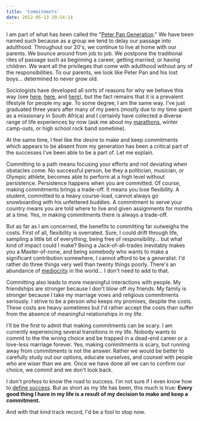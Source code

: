```yaml
---
title: 'Commitments'
date: 2012-05-13 20:54:14
---
```


I am part of what has been called the "<a href="http://en.wikipedia.org/wiki/Generation_Y#Peter_Pan_Generation" target="_blank" rel="noopener noreferrer">Peter Pan Generation</a>." We have been named such because as a group we tend to delay our passage into adulthood. Throughout our 20's, we continue to live at home with our parents. We bounce around from job to job. We postpone the traditional rites of passage such as beginning a career, getting married, or having children. We want all the privileges that come with adulthood without any of the responsibilities. To our parents, we look like Peter Pan and his lost boys... determined to never grow old.

Sociologists have developed all sorts of reasons for why we behave this way (see <a href="http://www.time.com/time/magazine/article/0,9171,1971433,00.html" target="_blank" rel="noopener noreferrer" title="How Millennials Perceive a New Generation Gap">here</a>, <a href="http://www.heraldextra.com/news/article_3db6743c-35bc-5e6a-a737-938b93f57ac3.html" target="_blank" rel="noopener noreferrer" title="Study finds kids take longer to reach adulthood  Read more: http://www.heraldextra.com/news/article_3db6743c-35bc-5e6a-a737-938b93f57ac3.html#ixzz1unxyQnNH">here</a>, and <a href="http://money.usnews.com/money/personal-finance/articles/2007/12/12/the-new-parent-trap" target="_blank" rel="noopener noreferrer" title="The New Parent Trap">here</a>), but the fact remains that it is a prevalent lifestyle for people my age. To some degree, I am the same way. I've just graduated three years after many of my peers (mostly due to my time spent as a missionary in South Africa) and I certainly have collected a diverse range of life experiences by now (ask me about my <a href="https://windermeremarathon.blogspot.com/" target="_blank" rel="noopener noreferrer">marathons</a>, winter camp-outs, or high school rock band sometime).

At the same time, I feel like the desire to make and keep commitments which appears to be absent from my generation has been a critical part of the successes I've been able to be a part of. Let me explain.

Committing to a path means focusing your efforts and not deviating when obstacles come. No successful person, be they a politician, musician, or Olympic athlete, becomes able to perform at a high level without persistence. Persistence happens when you are committed. Of course, making commitments brings a trade-off. It means you lose flexibility. A student, committed to a heavy course-load, cannot always go snowboarding with his unfettered buddies. A commitment to serve your country means you are told where to live and given assignments for months at a time. Yes, in making commitments there is always a trade-off.

But as far as I am concerned, the benefits to committing far outweighs the costs. First of all, flexibility is overrated. Sure, I could drift through life, sampling a little bit of everything, being free of responsibility... but what kind of impact could I make? Being a Jack-of-all-trades inevitably makes you a Master-of-none, and being somebody who wants to make a significant contribution somewhere, I cannot afford to be a generalist. I'd rather do three things very well than twenty things poorly. There's an abundance of [mediocrity][1] in the world... I don't need to add to that.

Committing also leads to more meaningful interactions with people. My friendships are stronger because I don't blow off my friends. My family is stronger because I take my marriage vows and religious commitments seriously. I strive to be a person who keeps my promises, despite the costs. These costs are heavy sometimes but I'd rather accept the costs than suffer from the absence of meaningful relationships in my life.

I'll be the first to admit that making commitments can be scary. I am currently experiencing several transitions in my life. Nobody wants to commit to the the wrong choice and be trapped in a dead-end career or a love-less marriage forever. Yes, making commitments is scary, but running away from commitments is not the answer. Rather we would be better to carefully study out our options, educate ourselves, and counsel with people who are wiser than we are. Once we have done all we can to confirm our choice, we commit and we don't look back.

I don't profess to know the road to success. I'm not sure if I even know how to [define success][2]. But as short as my life has been, this much is true: **Every good thing I have in my life is a result of my decision to make and keep a commitment.**

And with that kind track record, I'd be a fool to stop now.

[1]: {{site.url}}/2012/03/19/never-settle-being-mediocre 'Never Settle for being Mediocre'
[2]: {{site.url}}/2011/01/02/uccess
